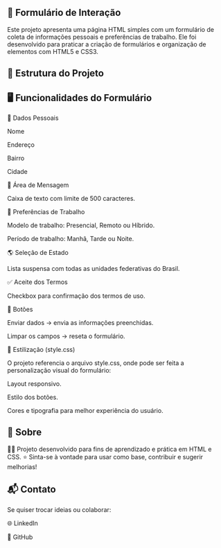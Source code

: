 ## 📝 Formulário de Interação

Este projeto apresenta uma página HTML simples com um formulário de coleta de informações pessoais e preferências de trabalho. Ele foi desenvolvido para praticar a criação de formulários e organização de elementos com HTML5 e CSS3.

## 📂 Estrutura do Projeto


## 🖥️ Funcionalidades do Formulário
📌 Dados Pessoais

Nome

Endereço

Bairro

Cidade

📝 Área de Mensagem

Caixa de texto com limite de 500 caracteres.

💼 Preferências de Trabalho

Modelo de trabalho: Presencial, Remoto ou Híbrido.

Período de trabalho: Manhã, Tarde ou Noite.

🌎 Seleção de Estado

Lista suspensa com todas as unidades federativas do Brasil.

✅ Aceite dos Termos

Checkbox para confirmação dos termos de uso.

🔘 Botões

Enviar dados → envia as informações preenchidas.

Limpar os campos → reseta o formulário.

🎨 Estilização (style.css)

O projeto referencia o arquivo style.css, onde pode ser feita a personalização visual do formulário:

Layout responsivo.

Estilo dos botões.

Cores e tipografia para melhor experiência do usuário.




## 📌 Sobre

👩‍💻 Projeto desenvolvido para fins de aprendizado e prática em HTML e CSS.
⭐ Sinta-se à vontade para usar como base, contribuir e sugerir melhorias!

## 📬 Contato

Se quiser trocar ideias ou colaborar:

🌐 LinkedIn

🐙 GitHub
